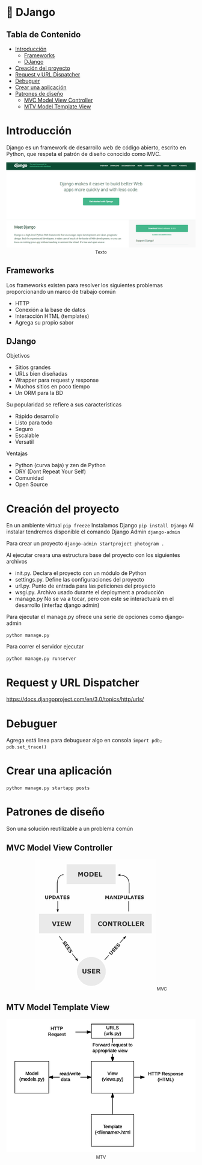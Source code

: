 # :snake: DJango<!-- omit in toc -->

## Tabla de Contenido<!-- omit in toc -->
- [Introducción](#introducci%c3%b3n)
  - [Frameworks](#frameworks)
  - [DJango](#django)
- [Creación del proyecto](#creaci%c3%b3n-del-proyecto)
- [Request y URL Dispatcher](#request-y-url-dispatcher)
- [Debuguer](#debuguer)
- [Crear una aplicación](#crear-una-aplicaci%c3%b3n)
- [Patrones de diseño](#patrones-de-dise%c3%b1o)
  - [MVC Model View Controller](#mvc-model-view-controller)
  - [MTV Model Template View](#mtv-model-template-view)

# Introducción

Django es un framework de desarrollo web de código abierto, escrito en Python, que respeta el patrón de diseño conocido como MVC. 

<div align="center">
  <img src="images/1.png">
  <small>Texto</small>
</div>

## Frameworks
Los frameworks existen para resolver los siguientes problemas proporcionando un marco de trabajo común

* HTTP
* Conexión a la base de datos
* Interacción HTML (templates)
* Agrega su propio sabor

## DJango

Objetivos
* Sitios grandes
* URLs bien diseñadas
* Wrapper para request y response
* Muchos sitios en poco tiempo
* Un ORM para la BD


Su popularidad se refiere a sus características

* Rápido desarrollo
* Listo para todo
* Seguro
* Escalable
* Versatil

Ventajas
* Python (curva baja) y zen de Python
* DRY (Dont Repeat Your Self)
* Comunidad
* Open Source

# Creación del proyecto

En un ambiente virtual
`pip freeze`
Instalamos Django
`pip install Django`
Al instalar tendremos disponible el comando Django Admin
`django-admin`

Para crear un proyecto
`django-admin startproject photogram .`

Al ejecutar creara una estructura base del proyecto con los siguientes archivos

* init.py. Declara el proyecto con un módulo de Python
* settings.py. Define las configuraciones del proyecto
* url.py. Punto de entrada para las peticiones del proyecto
* wsgi.py. Archivo usado durante el deployment a producción
* manage.py No se va a tocar, pero con este se interactuará en el desarrollo (interfaz django admin)

Para ejecutar el manage.py ofrece una serie de opciones como django-admin

`python manage.py`

Para correr el servidor ejecutar

`python manage.py runserver`

# Request y URL Dispatcher

https://docs.djangoproject.com/en/3.0/topics/http/urls/

# Debuguer 

Agrega está linea para debuguear algo en consola
`import pdb; pdb.set_trace()`

# Crear una aplicación

`python manage.py startapp posts`

# Patrones de diseño

Son una solución reutilizable a un problema común

## MVC Model View Controller
<div align="center">
  <img src="images/2.png">
  <small>MVC</small>
</div>

## MTV Model Template View
<div align="center">
  <img src="images/3.png">
  <small>MTV</small>
</div>